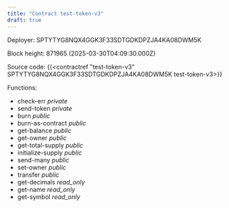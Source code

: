 ```yaml
---
title: "Contract test-token-v3"
draft: true
---
```

Deployer: SPTYTYG8NQX4GGK3F33SDTGDKDPZJA4KA08DWM5K


 



Block height: 871965 (2025-03-30T04:09:30.000Z)

Source code: {{<contractref "test-token-v3" SPTYTYG8NQX4GGK3F33SDTGDKDPZJA4KA08DWM5K test-token-v3>}}

Functions:

* check-err _private_
* send-token _private_
* burn _public_
* burn-as-contract _public_
* get-balance _public_
* get-owner _public_
* get-total-supply _public_
* initialize-supply _public_
* send-many _public_
* set-owner _public_
* transfer _public_
* get-decimals _read_only_
* get-name _read_only_
* get-symbol _read_only_
